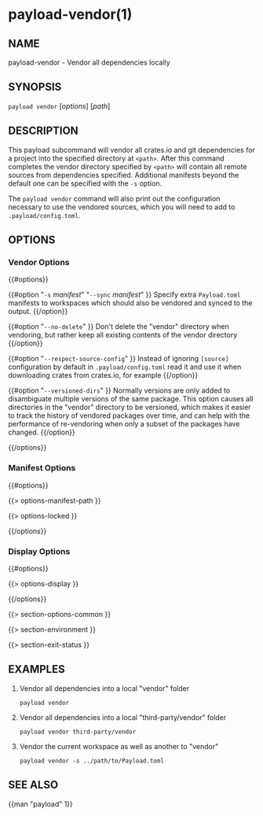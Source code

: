 # payload-vendor(1)

## NAME

payload-vendor - Vendor all dependencies locally

## SYNOPSIS

`payload vendor` [_options_] [_path_]

## DESCRIPTION

This payload subcommand will vendor all crates.io and git dependencies for a
project into the specified directory at `<path>`. After this command completes
the vendor directory specified by `<path>` will contain all remote sources from
dependencies specified. Additional manifests beyond the default one can be
specified with the `-s` option.

The `payload vendor` command will also print out the configuration necessary
to use the vendored sources, which you will need to add to `.payload/config.toml`.

## OPTIONS

### Vendor Options

{{#options}}

{{#option "`-s` _manifest_" "`--sync` _manifest_" }}
Specify extra `Payload.toml` manifests to workspaces which should also be
vendored and synced to the output.
{{/option}}

{{#option "`--no-delete`" }}
Don't delete the "vendor" directory when vendoring, but rather keep all
existing contents of the vendor directory
{{/option}}

{{#option "`--respect-source-config`" }}
Instead of ignoring `[source]` configuration by default in `.payload/config.toml`
read it and use it when downloading crates from crates.io, for example
{{/option}}

{{#option "`--versioned-dirs`" }}
Normally versions are only added to disambiguate multiple versions of the
same package. This option causes all directories in the "vendor" directory
to be versioned, which makes it easier to track the history of vendored
packages over time, and can help with the performance of re-vendoring when
only a subset of the packages have changed.
{{/option}}

{{/options}}

### Manifest Options

{{#options}}

{{> options-manifest-path }}

{{> options-locked }}

{{/options}}

### Display Options

{{#options}}

{{> options-display }}

{{/options}}

{{> section-options-common }}

{{> section-environment }}

{{> section-exit-status }}

## EXAMPLES

1. Vendor all dependencies into a local "vendor" folder

       payload vendor

2. Vendor all dependencies into a local "third-party/vendor" folder

       payload vendor third-party/vendor

3. Vendor the current workspace as well as another to "vendor"

       payload vendor -s ../path/to/Payload.toml

## SEE ALSO
{{man "payload" 1}}

